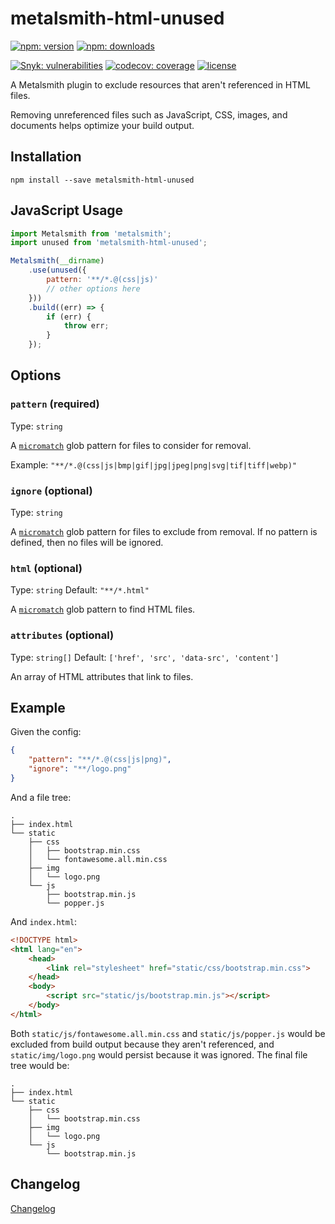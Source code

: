 # metalsmith-html-unused

[![npm: version](https://img.shields.io/npm/v/metalsmith-html-unused?color=%23cc3534&label=version&logo=npm&logoColor=white)](https://www.npmjs.com/package/metalsmith-html-unused)
[![npm: downloads](https://img.shields.io/npm/dw/metalsmith-html-unused?color=%23cc3534&logo=npm&logoColor=white)](https://www.npmjs.com/package/metalsmith-html-unused)

[![Snyk: vulnerabilities](https://snyk.io/test/npm/metalsmith-html-unused/badge.svg)](https://snyk.io/test/npm/metalsmith-html-unused)
[![codecov: coverage](https://img.shields.io/codecov/c/github/emmercm/metalsmith-plugins?flag=metalsmith-html-unused&logo=codecov&logoColor=white)](https://codecov.io/gh/emmercm/metalsmith-html-unused)
[![license](https://img.shields.io/github/license/emmercm/metalsmith-plugins?color=blue)](https://github.com/emmercm/metalsmith-plugins/blob/main/LICENSE)

A Metalsmith plugin to exclude resources that aren't referenced in HTML files.

Removing unreferenced files such as JavaScript, CSS, images, and documents helps optimize your build output.

## Installation

```shell
npm install --save metalsmith-html-unused
```

## JavaScript Usage

```javascript
import Metalsmith from 'metalsmith';
import unused from 'metalsmith-html-unused';

Metalsmith(__dirname)
    .use(unused({
        pattern: '**/*.@(css|js)'
        // other options here
    }))
    .build((err) => {
        if (err) {
            throw err;
        }
    });
```

## Options

### `pattern` (required)

Type: `string`

A [`micromatch`](https://www.npmjs.com/package/micromatch) glob pattern for files to consider for removal.

Example: `"**/*.@(css|js|bmp|gif|jpg|jpeg|png|svg|tif|tiff|webp)"`

### `ignore` (optional)

Type: `string`

A [`micromatch`](https://www.npmjs.com/package/micromatch) glob pattern for files to exclude from removal. If no pattern is defined, then no files will be ignored.

### `html` (optional)

Type: `string` Default: `"**/*.html"`

A [`micromatch`](https://www.npmjs.com/package/micromatch) glob pattern to find HTML files.

### `attributes` (optional)

Type: `string[]` Default: `['href', 'src', 'data-src', 'content']`

An array of HTML attributes that link to files.

## Example

Given the config:

```json
{
    "pattern": "**/*.@(css|js|png)",
    "ignore": "**/logo.png"
}
```

And a file tree:

```text
.
├── index.html
└── static
    ├── css
    │   ├── bootstrap.min.css
    │   └── fontawesome.all.min.css
    ├── img
    │   └── logo.png
    └── js
        ├── bootstrap.min.js
        └── popper.js
```

And `index.html`:

```html
<!DOCTYPE html>
<html lang="en">
    <head>
        <link rel="stylesheet" href="static/css/bootstrap.min.css">
    </head>
    <body>
        <script src="static/js/bootstrap.min.js"></script>
    </body>
</html>
```

Both `static/js/fontawesome.all.min.css` and `static/js/popper.js` would be excluded from build output because they aren't referenced, and `static/img/logo.png` would persist because it was ignored. The final file tree would be:

```text
.
├── index.html
└── static
    ├── css
    │   └── bootstrap.min.css
    ├── img
    │   └── logo.png
    └── js
        └── bootstrap.min.js
```

## Changelog

[Changelog](./CHANGELOG.md)
